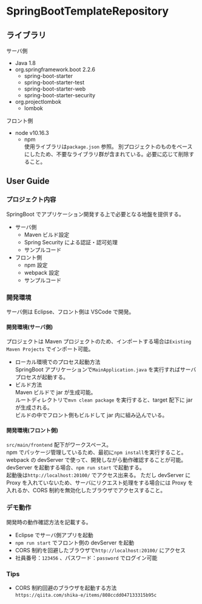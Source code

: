 # SpringBootTemplateRepository

## ライブラリ

サーバ側

- Java 1.8
- org.springframework.boot 2.2.6
  - spring-boot-starter
  - spring-boot-starter-test
  - spring-boot-starter-web
  - spring-boot-starter-security
- org.projectlombok
  - lombok

フロント側

- node v10.16.3
  - npm  
    使用ライブラリは`package.json` 参照。
    別プロジェクトのものをベースにしたため、不要なライブラリ群が含まれている。必要に応じて削除すること。

## User Guide

### プロジェクト内容

SpringBoot でアプリケーション開発する上で必要となる地盤を提供する。

- サーバ側
  - Maven ビルド設定
  - Spring Security による認証・認可処理
  - サンプルコード
- フロント側
  - npm 設定
  - webpack 設定
  - サンプルコード

### 開発環境

サーバ側は Eclipse、フロント側は VSCode で開発。

#### 開発環境(サーバ側)

プロジェクトは Maven プロジェクトのため、インポートする場合は`Existing Maven Projects` でインポート可能。

- ローカル環境でのプロセス起動方法  
  SpringBoot アプリケーションで`MainApplication.java` を実行すればサーバプロセスが起動する。
- ビルド方法  
  Maven ビルドで jar が生成可能。  
  ルートディレクトリで`mvn clean package` を実行すると、target 配下に jar が生成される。  
  ビルドの中でフロント側もビルドして jar 内に組み込んでいる。

#### 開発環境(フロント側)

`src/main/frontend` 配下がワークスペース。  
npm でパッケージ管理しているため、最初に`npm install`を実行すること。  
webpack の devServer で使って、開発しながら動作確認することが可能。
devServer を起動する場合、`npm run start` で起動する。  
起動後は`http://localhost:20100/` でアクセス出来る。
ただし devServer に Proxy を入れていないため、サーバにリクエスト処理をする場合には Proxy を入れるか、CORS 制約を無効化したブラウザでアクセスすること。

### デモ動作

開発時の動作確認方法を記載する。

- Eclipse でサーバ側アプリを起動
- `npm run start` でフロント側の devServer を起動
- CORS 制約を回避したブラウザで`http://localhost:20100/` にアクセス
- 社員番号：`123456` 、パスワード：`password` でログイン可能

### Tips

- CORS 制約回避のブラウザを起動する方法  
  `https://qiita.com/shika-e/items/808ccdd047133315b95c`
